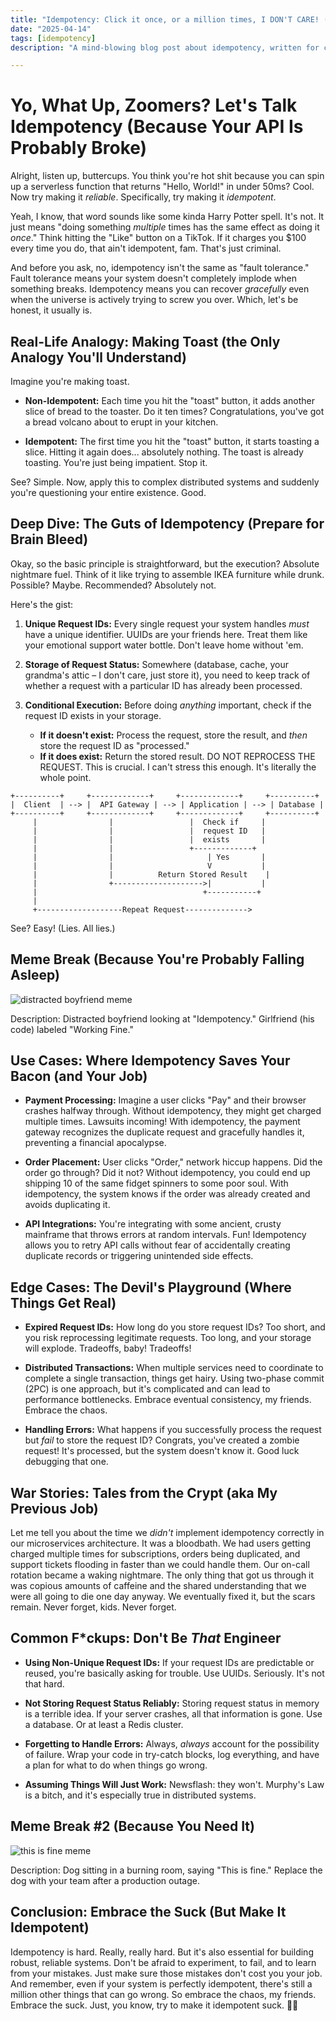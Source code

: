```yaml
---
title: "Idempotency: Click it once, or a million times, I DON'T CARE! (Probably gonna fail anyway 💀)"
date: "2025-04-14"
tags: [idempotency]
description: "A mind-blowing blog post about idempotency, written for chaotic Gen Z engineers. Prepare to have your fragile little minds expanded. Or broken. Dealer's choice."

---
```


# Yo, What Up, Zoomers? Let's Talk Idempotency (Because Your API Is Probably Broke)

Alright, listen up, buttercups. You think you're hot shit because you can spin up a serverless function that returns "Hello, World!" in under 50ms? Cool. Now try making it *reliable*. Specifically, try making it *idempotent*.

Yeah, I know, that word sounds like some kinda Harry Potter spell. It's not. It just means "doing something *multiple* times has the same effect as doing it *once*." Think hitting the "Like" button on a TikTok. If it charges you $100 every time you do, that ain't idempotent, fam. That's just criminal.

And before you ask, no, idempotency isn't the same as "fault tolerance." Fault tolerance means your system doesn't completely implode when something breaks. Idempotency means you can recover *gracefully* even when the universe is actively trying to screw you over. Which, let's be honest, it usually is.

## Real-Life Analogy: Making Toast (the Only Analogy You'll Understand)

Imagine you're making toast.

*   **Non-Idempotent:** Each time you hit the "toast" button, it adds another slice of bread to the toaster. Do it ten times? Congratulations, you've got a bread volcano about to erupt in your kitchen.

*   **Idempotent:** The first time you hit the "toast" button, it starts toasting a slice. Hitting it again does... absolutely nothing. The toast is already toasting. You're just being impatient. Stop it.

See? Simple. Now, apply this to complex distributed systems and suddenly you're questioning your entire existence. Good.

## Deep Dive: The Guts of Idempotency (Prepare for Brain Bleed)

Okay, so the basic principle is straightforward, but the execution? Absolute nightmare fuel. Think of it like trying to assemble IKEA furniture while drunk. Possible? Maybe. Recommended? Absolutely not.

Here's the gist:

1.  **Unique Request IDs:** Every single request your system handles *must* have a unique identifier. UUIDs are your friends here. Treat them like your emotional support water bottle. Don't leave home without 'em.

2.  **Storage of Request Status:** Somewhere (database, cache, your grandma's attic – I don't care, just store it), you need to keep track of whether a request with a particular ID has already been processed.

3.  **Conditional Execution:** Before doing *anything* important, check if the request ID exists in your storage.
    *   **If it doesn't exist:** Process the request, store the result, and *then* store the request ID as "processed."
    *   **If it does exist:** Return the stored result. DO NOT REPROCESS THE REQUEST. This is crucial. I can't stress this enough. It's literally the whole point.

```ascii
+----------+     +-------------+     +-------------+     +----------+
|  Client  | --> |  API Gateway | --> | Application | --> | Database |
+----------+     +-------------+     +-------------+     +----------+
     |                |                 |  Check if     |
     |                |                 |  request ID   |
     |                |                 |  exists       |
     |                |                 +-------------+
     |                |                     | Yes       |
     |                |                     V           |
     |                |          Return Stored Result    |
     |                +-------------------->|           |
     |                                     +-----------+
     |
     +-------------------Repeat Request-------------->
```

See? Easy! (Lies. All lies.)

## Meme Break (Because You're Probably Falling Asleep)

![distracted boyfriend meme](https://i.imgflip.com/30b5xm.jpg)

Description: Distracted boyfriend looking at "Idempotency." Girlfriend (his code) labeled "Working Fine."

## Use Cases: Where Idempotency Saves Your Bacon (and Your Job)

*   **Payment Processing:** Imagine a user clicks "Pay" and their browser crashes halfway through. Without idempotency, they might get charged multiple times. Lawsuits incoming! With idempotency, the payment gateway recognizes the duplicate request and gracefully handles it, preventing a financial apocalypse.

*   **Order Placement:** User clicks "Order," network hiccup happens. Did the order go through? Did it not? Without idempotency, you could end up shipping 10 of the same fidget spinners to some poor soul. With idempotency, the system knows if the order was already created and avoids duplicating it.

*   **API Integrations:** You're integrating with some ancient, crusty mainframe that throws errors at random intervals. Fun! Idempotency allows you to retry API calls without fear of accidentally creating duplicate records or triggering unintended side effects.

## Edge Cases: The Devil's Playground (Where Things Get Real)

*   **Expired Request IDs:** How long do you store request IDs? Too short, and you risk reprocessing legitimate requests. Too long, and your storage will explode. Tradeoffs, baby! Tradeoffs!

*   **Distributed Transactions:** When multiple services need to coordinate to complete a single transaction, things get hairy. Using two-phase commit (2PC) is one approach, but it's complicated and can lead to performance bottlenecks. Embrace eventual consistency, my friends. Embrace the chaos.

*   **Handling Errors:** What happens if you successfully process the request but *fail* to store the request ID? Congrats, you've created a zombie request! It's processed, but the system doesn't know it. Good luck debugging that one.

## War Stories: Tales from the Crypt (aka My Previous Job)

Let me tell you about the time we *didn't* implement idempotency correctly in our microservices architecture. It was a bloodbath. We had users getting charged multiple times for subscriptions, orders being duplicated, and support tickets flooding in faster than we could handle them. Our on-call rotation became a waking nightmare. The only thing that got us through it was copious amounts of caffeine and the shared understanding that we were all going to die one day anyway. We eventually fixed it, but the scars remain. Never forget, kids. Never forget.

## Common F*ckups: Don't Be *That* Engineer

*   **Using Non-Unique Request IDs:** If your request IDs are predictable or reused, you're basically asking for trouble. Use UUIDs. Seriously. It's not that hard.

*   **Not Storing Request Status Reliably:** Storing request status in memory is a terrible idea. If your server crashes, all that information is gone. Use a database. Or at least a Redis cluster.

*   **Forgetting to Handle Errors:** Always, *always* account for the possibility of failure. Wrap your code in try-catch blocks, log everything, and have a plan for what to do when things go wrong.

*   **Assuming Things Will Just Work:** Newsflash: they won't. Murphy's Law is a bitch, and it's especially true in distributed systems.

## Meme Break #2 (Because You Need It)

![this is fine meme](https://i.kym-cdn.com/entries/icons/original/000/018/654/thisisgonnabegood.png)

Description: Dog sitting in a burning room, saying "This is fine." Replace the dog with your team after a production outage.

## Conclusion: Embrace the Suck (But Make It Idempotent)

Idempotency is hard. Really, really hard. But it's also essential for building robust, reliable systems. Don't be afraid to experiment, to fail, and to learn from your mistakes. Just make sure those mistakes don't cost you your job. And remember, even if your system is perfectly idempotent, there's still a million other things that can go wrong. So embrace the chaos, my friends. Embrace the suck. Just, you know, try to make it idempotent suck. 🙏💀
